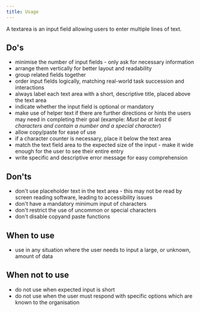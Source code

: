 ```yaml
---
title: Usage
---
```

A textarea is an input field allowing users to enter multiple lines of text.

## Do's

- minimise the number of input fields - only ask for necessary information
- arrange them vertically for better layout and readability
- group related fields together
- order input fields logically, matching real-world task succession and interactions
- always label each text area with a short, descriptive title, placed above the text area
- indicate whether the input field is optional or mandatory
- make use of helper text if there are further directions or hints the users may need in completing their goal (example: _Must be at least 6 characters and contain a number and a special character_)
- allow copy/paste for ease of use
- if a character counter is necessary, place it below the text area
- match the text field area to the expected size of the input - make it wide enough for the user to see their entire entry
- write specific and descriptive error message for easy comprehension

## Don'ts

- don't use placeholder text in the text area - this may not be read by screen reading software, leading to accessibility issues
- don't have a mandatory minimum input of characters
- don't restrict the use of uncommon or special characters
- don't disable copyand paste functions

## When to use

- use in any situation where the user needs to input a large, or unknown, amount of data

## When not to use

- do not use when expected input is short
- do not use when the user must respond with specific options which are known to the organisation
